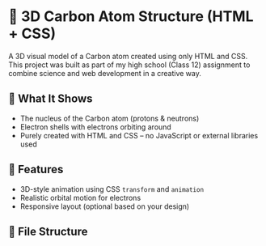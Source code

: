 # 🧪 3D Carbon Atom Structure (HTML + CSS)

A 3D visual model of a Carbon atom created using only HTML and CSS. This project was built as part of my high school (Class 12) assignment to combine science and web development in a creative way.

## 🔬 What It Shows
- The nucleus of the Carbon atom (protons & neutrons)
- Electron shells with electrons orbiting around
- Purely created with HTML and CSS – no JavaScript or external libraries used

## 🎯 Features
- 3D-style animation using CSS `transform` and `animation`
- Realistic orbital motion for electrons
- Responsive layout (optional based on your design)

## 📁 File Structure
